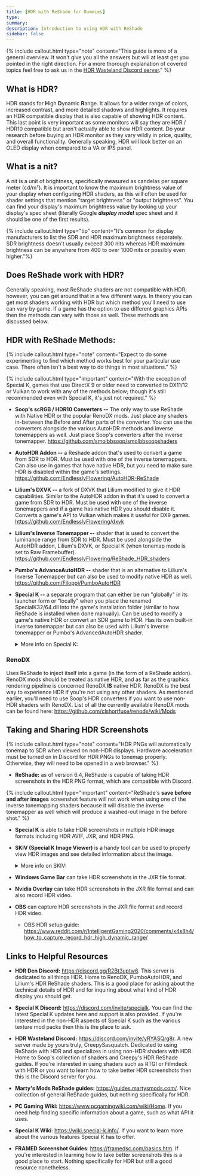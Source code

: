 ```yaml
---
title: [HDR with ReShade for Dummies]
type: 
summary: 
description: Introduction to using HDR with ReShade
sidebar: false
---
```


{% include callout.html type="note" content="This guide is more of a general overview. It won't give you all the
answers but will at least get you pointed in the right direction. For a
more thorough explanation of covered topics feel free to ask us in the
[HDR Wasteland Discord server](https://discord.com/invite/yRYASQrg8r)." %}

## What is HDR?

HDR stands for **H**igh **D**ynamic **R**ange. It allows for a wider
range of colors, increased contrast, and more detailed shadows and
highlights. It requires an HDR compatible display that is also capable
of showing HDR content. This last point is very important as some
monitors will say they are HDR / HDR10 compatible but aren't actually
able to show HDR content. Do your research before buying an HDR monitor
as they vary wildly in price, quality, and overall functionality.
Generally speaking, HDR will look better on an OLED display when
compared to a VA or IPS panel.

## What is a nit?

A nit is a unit of brightness, specifically measured as candelas per square meter (cd/m²).  It is important to know the maximum brightness value of your display when configuring HDR shaders, as this will often be used for shader settings that mention "target brightness" or "output brightness". 
You can find your display's maximum brightness value by looking up your display's spec sheet (literally Google ***display model*** spec sheet and it should be one of the first results).

{% include callout.html type="tip" content="It's common for display manufacturers to list the SDR and HDR maximum brightness separately.  
SDR brightness doesn't usually exceed 300 nits whereas HDR maximum brightness can be anywhere from 400 to over 1000 nits or possibly even higher."%}

## Does ReShade work with HDR?

Generally speaking, most ReShade shaders are not compatible with HDR;
however, you can get around that in a few different ways. In theory you
can get most shaders working with HDR but which method you'll need to
use can vary by game. If a game has the option to use different graphics
APIs then the methods can vary with those as well. These methods are
discussed below.

## HDR with ReShade Methods:

{% include callout.html type="note" content="Expect to do some experimenting to find which method works best for
your particular use case. There often isn't a best way to do things in
most situations." %}

{% include callout.html type="important" content="With the exception of Special K, games that use DirectX 9 or older
need to converted to DX11/12 or Vulkan to work with any of the methods
below; though it's still recommended even with Special K, it's just not
required." %}

- **Soop's scRGB / HDR10 Converters --** The only way to use ReShade
  with Native HDR or the popular RenoDX mods. Just place any shaders
  in-between the Before and After parts of the converter. You can use
  the converters alongside the various AutoHDR methods and inverse
  tonemappers as well. Just place Soop's converters after the inverse
  tonemapper. <https://github.com/smolbbsoop/smolbbsoopshaders>

- **AutoHDR Addon --** a Reshade addon that's used to convert a game
  from SDR to HDR. Must be used with one of the inverse tonemappers. Can
  also use in games that have native HDR, but you need to make sure HDR
  is disabled within the game's settings.
  <https://github.com/EndlesslyFlowering/AutoHDR-ReShade>

- **Lilium's DXVK --** a fork of DXVK that Lilium modified to give it
  HDR capabilities. Similar to the AutoHDR addon in that it's used to
  convert a game from SDR to HDR. Must be used with one of the inverse
  tonemappers and if a game has native HDR you should disable it.
  Converts a game's API to Vulkan which makes it useful for DX9 games.
  <https://github.com/EndlesslyFlowering/dxvk>

- **Lilium's Inverse Tonemapper --** shader that is used to convert the
  luminance range from SDR to HDR. Must be used alongside the AutoHDR
  addon, Lilium's DXVK, or Special K (when tonemap mode is set to Raw
  Framebuffer).
  <https://github.com/EndlesslyFlowering/ReShade_HDR_shaders>

- **Pumbo's AdvanceAutoHDR --** shader that is an alternative to
  Lilium's Inverse Tonemapper but can also be used to modify native HDR
  as well. <https://github.com/Filoppi/PumboAutoHDR>

- **Special K --** a separate program that can either be run "globally"
  in its launcher form or "locally" when you place the renamed
  SpecialK32/64.dll into the game's installation folder (similar to how
  ReShade is installed when done manually). Can be used to modify a
  game's native HDR or convert an SDR game to HDR. Has its own built-in
  inverse tonemapper but can also be used with Lilium's inverse
  tonemapper or Pumbo's AdvancedAutoHDR shader.
  
  <details>
  <summary>More info on Special K:</summary>
	<ol>
	<ul>
    <li>Special K's pipeline remastering feature (OpenGL and DX11 only) is
    an advanced feature which allows the HDR remastering process to
    start earlier in the graphics pipeline (similar to RenoDX). In
    simple terms, it can make the final HDR output look better but isn't
    recommended for first-time users of Special K because of the
    additional steps it takes to get it configured.</li>

    <li>Recommend grabbing the latest version of the installer from the
    Special K Discord: <a href="https://discord.com/invite/specialk">https://discord.com/invite/specialk</a></li>

    <li>Special K gets updated often so I recommend turning on automatic
    updates. You can also grab updates from their Discord's
    nightly-builds channel.</li>

    <li>Special K is not compatible with most of Otis' camera tools but this
    will depend on the game it's being used in.</li>

    <li>Special K can also be used for much more than HDR but that's out of
    the scope of this quick overview.</li>
	</ul>
	</ol>
	</details>

### RenoDX

Uses ReShade to inject itself into a game (in the form of a ReShade
addon). RenoDX mods should be treated as native HDR, and as far as the
graphics rendering pipeline is concerned RenoDX **IS** native HDR.
RenoDX is the best way to experience HDR if you're not using any other
shaders. As mentioned earlier, you'll need to use Soop's HDR converters
if you want to use non-HDR shaders with RenoDX. List of all the
currently available RenoDX mods can be found here:
<https://github.com/clshortfuse/renodx/wiki/Mods>

## Taking and Sharing HDR Screenshots

{% include callout.html type="note" content="HDR PNGs will automatically tonemap to SDR when viewed on non-HDR
displays. Hardware acceleration must be turned on in Discord for HDR
PNGs to tonemap properly. Otherwise, they will need to be opened in
a web browser." %}

- **ReShade:** as of version 6.4, ReShade is capable of taking HDR
  screenshots in the HDR PNG format, which are compatible with Discord.

{% include callout.html type="important" content="ReShade's **save before and after images** screenshot feature will not work
when using one of the inverse tonemapping shaders because it will
disable the inverse tonemapper as well which will produce a
washed-out image in the before shot." %}

- **Special K** is able to take HDR screenshots in multiple HDR image
  formats including HDR AVIF, JXR, and HDR PNG.

- **SKIV (Special K Image Viewer)** is a handy tool can be used to
  properly view HDR images and see detailed information about the image.
  
   <details>
   <summary>More info on SKIV:</summary>
	<ol>
	<ul>
    <li>Convert HDR images to another HDR image type (such as JXR to HDR
    PNG) and export HDR images to SDR.</li>
    <li>Crop HDR images using by holding ctrl + left click, then select the
    area you want to keep, release the left click which will then save
    the cropped image to your clipboard, paste the image back into SKIV.</li>
	<li>Can take HDR screenshots which essentially makes it an HDR version
    of the Windows snipping tool.</li>
	<li>SKIV automatically comes with Special K when you install the latest
    version from the Discord. You'll find SKIV in the main Special K
    install directory.</li>
	<li>SKIV does not need Special K to function so if you have no interest
    in using Special K you can move SKIV.exe to its own folder, then
    uninstall Special K. I do recommend moving SKIV to a folder, and not
    just place the program on your desktop because it will automatically
    download any additional needed files that are required when saving
    an image to that particular file type. So you'll end up with more
    than just SKIV.exe in that folder.</li>
	</ul>
	</ol>
	</details>

- **Windows Game Bar** can take HDR screenshots in the JXR file format.

- **Nvidia Overlay** can take HDR screenshots in the JXR file format and can
  also record HDR video.

- **OBS** can capture HDR screenshots in the JXR file format and record HDR
  video.

  - OBS HDR setup guide:
    <https://www.reddit.com/r/IntelligentGaming2020/comments/x4s8h4/how_to_capture_record_hdr_high_dynamic_range/>

## Links to Helpful Resources

- **HDR Den Discord:** <https://discord.gg/R2Bt3uptw6>. This server is
  dedicated to all things HDR. Home to RenoDX, PumboAutoHDR, and
  Lilium's HDR ReShade shaders. This is a good place for asking about
  the technical details of HDR and for inquiring about what kind of HDR
  display you should get.

- **Special K Discord:** <https://discord.com/invite/specialk>. You can
  find the latest Special K updates here and support is also provided.
  If you're interested in the non-HDR aspects of Special K such as the
  various texture mod packs then this is the place to ask.

- **HDR Wasteland Discord:** <https://discord.com/invite/yRYASQrg8r>. A
  new server made by yours truly, CreepySasquatch. Dedicated to using
  ReShade with HDR and specializes in using non-HDR shaders with HDR.
  Home to Soop's collection of shaders and Creepy's HDR ReShade guides.
  If you're interested in using shaders such as RTGI or Filmdeck with
  HDR or you want to learn how to take better HDR screenshots then this
  is the Discord server for you.

- **Marty's Mods ReShade guides:** <https://guides.martysmods.com/>.
  Nice collection of general ReShade guides, but nothing specifically
  for HDR.

- **PC Gaming Wiki:** <https://www.pcgamingwiki.com/wiki/Home>. If you
  need help finding specific information about a game, such as what API
  it uses.

- **Special K Wiki**: <https://wiki.special-k.info/>. If you want to
  learn more about the various features Special K has to offer.

- **FRAMED Screenshot Guides**: <https://framedsc.com/basics.htm>. If
  you're interested in learning how to take better screenshots this is a
  good place to start. Nothing specifically for HDR but still a good
  resource nonetheless.
